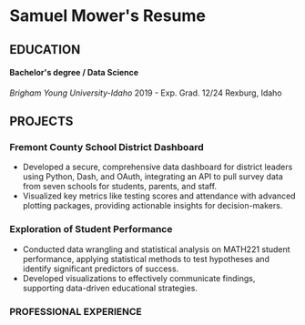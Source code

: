 # Samuel Mower's Resume

## EDUCATION
#### Bachelor's degree / Data Science
_Brigham Young University-Idaho_
2019 - Exp. Grad. 12/24
Rexburg, Idaho

## PROJECTS
### Fremont County School District Dashboard
- Developed a secure, comprehensive data dashboard for district leaders using Python, Dash, and OAuth, integrating an API to pull survey data from seven schools for students, parents, and staff.
- Visualized key metrics like testing scores and attendance with advanced plotting packages, providing actionable insights for decision-makers.

### Exploration of Student Performance
- Conducted data wrangling and statistical analysis on MATH221 student performance, applying statistical methods to test hypotheses and identify significant predictors of success.
- Developed visualizations to effectively communicate findings, supporting data-driven educational strategies.

### PROFESSIONAL EXPERIENCE
